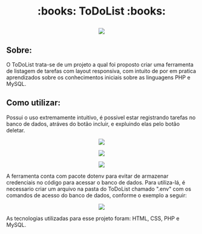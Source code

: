<h1><p align="center">
:books: ToDoList :books:
</p></h1>
    
<p align="center"><img src ="https://user-images.githubusercontent.com/83819706/173048360-50c912c3-4835-4b41-aa12-4eb7c1cc9967.png"/>
</p>

<h2>Sobre:</h2>

O ToDoList trata-se de um projeto a qual foi proposto criar uma ferramenta de listagem de tarefas com layout responsiva, com intuito de por em pratica aprendizados sobre os conhecimentos iniciais sobre as linguagens PHP e MySQL.
   
<h2>Como utilizar:</h2>

Possui o uso extremamente intuitivo, é possivel estar registrando tarefas no banco de dados, atráves do botão incluir, e expluindo elas pelo botão deletar.
    
<p align="center"><img src ="https://user-images.githubusercontent.com/83819706/173048473-88df942e-74be-4d96-a964-b0a35791190c.png"/>
</p>
<p align="center"><img src ="https://user-images.githubusercontent.com/83819706/173048477-51ea7564-229e-43a0-9863-3d20bfa855dc.png"/>
</p>
<p align="center"><img src ="https://user-images.githubusercontent.com/83819706/173048482-441dc843-0945-4723-bed1-4bc5291f6cd1.png"/>
</p>
    
A ferramenta conta com pacote dotenv para evitar de armazenar credenciais no código para acessar o banco de dados. Para utiliza-lá, é necessario criar um arquivo na pasta do ToDoList chamado ".env" com os comandos de acesso do banco de dados, conforme o exemplo a seguir:

<p align="center"><img src ="https://user-images.githubusercontent.com/83819706/171965338-0454b142-da65-49d1-b354-550a360338f3.png"/>
</p>

As tecnologias utilizadas para esse projeto foram: HTML, CSS, PHP e MySQL.
